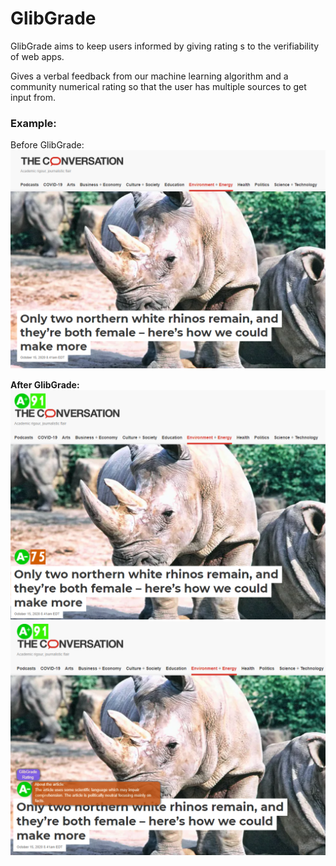 # GlibGrade
GlibGrade aims to keep users informed by giving rating s to the verifiability of web apps.

Gives a verbal feedback from our machine learning algorithm and a community numerical rating so that the user has multiple sources to get input from.

### Example:

Before GlibGrade:<br/>
![News article with no additional information](images/noGlibGrade.png?raw=true)


<strong>After GlibGrade:</strong><br/>
![News article with with additional information](images/withGlibGrade.png?raw=true)<br/>
![Displaying the glibgrade features](images/displayGlibGrade.png?raw=true)